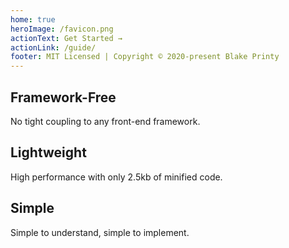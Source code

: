 ```yaml
---
home: true
heroImage: /favicon.png
actionText: Get Started →
actionLink: /guide/
footer: MIT Licensed | Copyright © 2020-present Blake Printy
---
```


<div class="features">
  <div class="feature">
    <h2>Framework-Free</h2>
    <p>No tight coupling to any front-end framework.</p>
  </div>
  <div class="feature">
    <h2>Lightweight</h2>
    <p>High performance with only 2.5kb of minified code.</p>
  </div>
  <div class="feature">
    <h2>Simple</h2>
    <p>Simple to understand, simple to implement.</p>
  </div>
</div>
